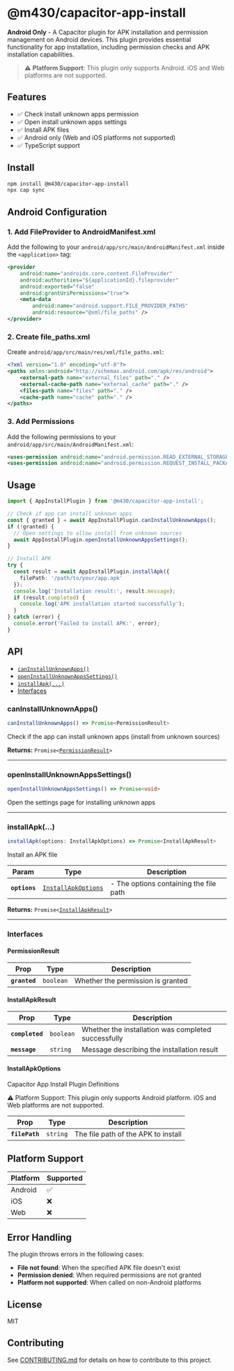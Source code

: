 # @m430/capacitor-app-install

**Android Only** - A Capacitor plugin for APK installation and permission management on Android devices. This plugin provides essential functionality for app installation, including permission checks and APK installation capabilities.

> ⚠️ **Platform Support**: This plugin only supports Android. iOS and Web platforms are not supported.

## Features

- ✅ Check install unknown apps permission
- ✅ Open install unknown apps settings
- ✅ Install APK files
- ✅ Android only (Web and iOS platforms not supported)
- ✅ TypeScript support

## Install

```bash
npm install @m430/capacitor-app-install
npx cap sync
```

## Android Configuration

### 1. Add FileProvider to AndroidManifest.xml

Add the following to your `android/app/src/main/AndroidManifest.xml` inside the `<application>` tag:

```xml
<provider
    android:name="androidx.core.content.FileProvider"
    android:authorities="${applicationId}.fileprovider"
    android:exported="false"
    android:grantUriPermissions="true">
    <meta-data
        android:name="android.support.FILE_PROVIDER_PATHS"
        android:resource="@xml/file_paths" />
</provider>
```

### 2. Create file_paths.xml

Create `android/app/src/main/res/xml/file_paths.xml`:

```xml
<?xml version="1.0" encoding="utf-8"?>
<paths xmlns:android="http://schemas.android.com/apk/res/android">
    <external-path name="external_files" path="." />
    <external-cache-path name="external_cache" path="." />
    <files-path name="files" path="." />
    <cache-path name="cache" path="." />
</paths>
```

### 3. Add Permissions

Add the following permissions to your `android/app/src/main/AndroidManifest.xml`:

```xml
<uses-permission android:name="android.permission.READ_EXTERNAL_STORAGE" />
<uses-permission android:name="android.permission.REQUEST_INSTALL_PACKAGES" />
```

## Usage

```typescript
import { AppInstallPlugin } from '@m430/capacitor-app-install';

// Check if app can install unknown apps
const { granted } = await AppInstallPlugin.canInstallUnknownApps();
if (!granted) {
  // Open settings to allow install from unknown sources
  await AppInstallPlugin.openInstallUnknownAppsSettings();
}

// Install APK
try {
  const result = await AppInstallPlugin.installApk({
    filePath: '/path/to/your/app.apk'
  });
  console.log('Installation result:', result.message);
  if (result.completed) {
    console.log('APK installation started successfully');
  }
} catch (error) {
  console.error('Failed to install APK:', error);
}
```

## API

<docgen-index>

* [`canInstallUnknownApps()`](#caninstallunknownapps)
* [`openInstallUnknownAppsSettings()`](#openinstallunknownappssettings)
* [`installApk(...)`](#installapk)
* [Interfaces](#interfaces)

</docgen-index>

<docgen-api>
<!--Update the source file JSDoc comments and rerun docgen to update the docs below-->

### canInstallUnknownApps()

```typescript
canInstallUnknownApps() => Promise<PermissionResult>
```

Check if the app can install unknown apps (install from unknown sources)

**Returns:** <code>Promise&lt;<a href="#permissionresult">PermissionResult</a>&gt;</code>

--------------------


### openInstallUnknownAppsSettings()

```typescript
openInstallUnknownAppsSettings() => Promise<void>
```

Open the settings page for installing unknown apps

--------------------


### installApk(...)

```typescript
installApk(options: InstallApkOptions) => Promise<InstallApkResult>
```

Install an APK file

| Param         | Type                                                            | Description                            |
| ------------- | --------------------------------------------------------------- | -------------------------------------- |
| **`options`** | <code><a href="#installapkoptions">InstallApkOptions</a></code> | - The options containing the file path |

**Returns:** <code>Promise&lt;<a href="#installapkresult">InstallApkResult</a>&gt;</code>

--------------------


### Interfaces


#### PermissionResult

| Prop          | Type                 | Description                       |
| ------------- | -------------------- | --------------------------------- |
| **`granted`** | <code>boolean</code> | Whether the permission is granted |


#### InstallApkResult

| Prop            | Type                 | Description                                    |
| --------------- | -------------------- | ---------------------------------------------- |
| **`completed`** | <code>boolean</code> | Whether the installation was completed successfully |
| **`message`**   | <code>string</code>  | Message describing the installation result     |


#### InstallApkOptions

Capacitor App Install Plugin Definitions

⚠️ Platform Support: This plugin only supports Android platform.
iOS and Web platforms are not supported.

| Prop           | Type                | Description                         |
| -------------- | ------------------- | ----------------------------------- |
| **`filePath`** | <code>string</code> | The file path of the APK to install |

</docgen-api>

## Platform Support

| Platform | Supported |
| -------- | --------- |
| Android  | ✅        |
| iOS      | ❌        |
| Web      | ❌        |

## Error Handling

The plugin throws errors in the following cases:

- **File not found**: When the specified APK file doesn't exist
- **Permission denied**: When required permissions are not granted
- **Platform not supported**: When called on non-Android platforms

## License

MIT

## Contributing

See [CONTRIBUTING.md](CONTRIBUTING.md) for details on how to contribute to this project.
